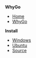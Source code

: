 **WhyGo**
* [Home](https://github.com/golang/go/wiki)
* [WhyGo](https://github.com/golang/go/wiki/WhyGo.md)

**Install**
* [Windows](https://github.com/golang/go/wiki/Windows.md)
* [Ubuntu](https://github.com/golang/go/wiki/Ubuntu.md)
* [Source](https://github.com/golang/go/wiki/InstallFromSource.md)
